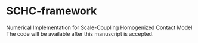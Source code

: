 # SCHC-framework
Numerical Implementation for Scale-Coupling Homogenized Contact Model
The code will be available after this manuscript is accepted.
